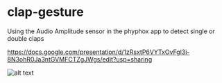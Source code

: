 # clap-gesture
Using the Audio Amplitude sensor in the phyphox app to detect single or double claps

https://docs.google.com/presentation/d/1zRsxtP6VYTxOvFgl3i-8N3ohR0Ja3ntGVMFCTZgJWgs/edit?usp=sharing

![alt text](https://user-images.githubusercontent.com/62780042/197898812-3445ffbe-4929-42f1-8819-a641f7254d43.png)

